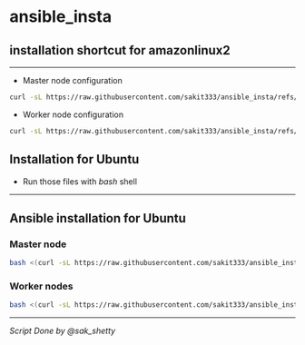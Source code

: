 # ansible_insta
## installation shortcut for amazonlinux2
---
- Master node configuration
```bash
curl -sL https://raw.githubusercontent.com/sakit333/ansible_insta/refs/heads/main/master_ansible_node.sh | bash
```
- Worker node configuration
```bash
curl -sL https://raw.githubusercontent.com/sakit333/ansible_insta/refs/heads/main/worker_ansible_node.sh | bash
```

## Installation for Ubuntu 
- Run those files with *bash* shell
---
## Ansible installation for Ubuntu
### Master node
```bash
bash <(curl -sL https://raw.githubusercontent.com/sakit333/ansible_insta/ubuntu_sak/ubuntu_master.sh)
```
### Worker nodes
```bash
bash <(curl -sL https://raw.githubusercontent.com/sakit333/ansible_insta/ubuntu_sak/ubuntu_worker.sh)
```
---
*Script Done by @sak_shetty*
